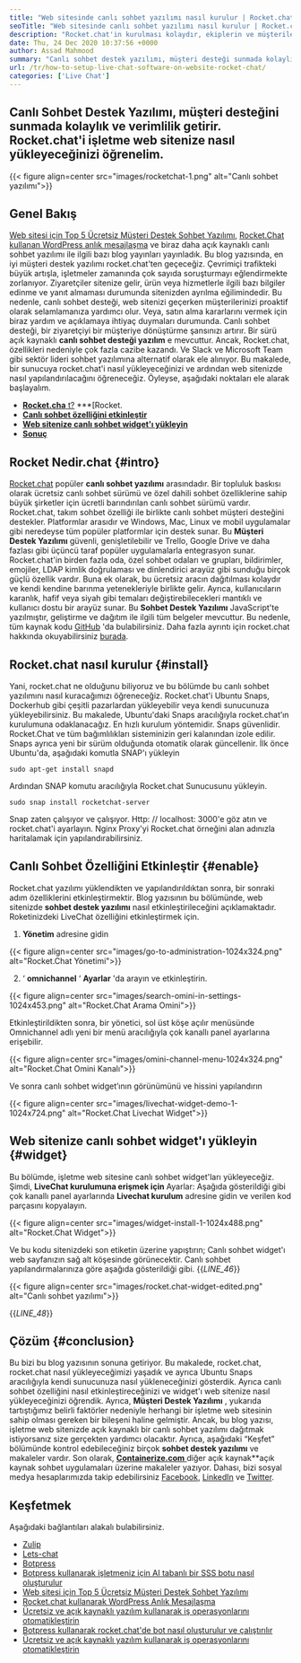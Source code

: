 ```yaml
---
title: "Web sitesinde canlı sohbet yazılımı nasıl kurulur | Rocket.chat" 
seoTitle: "Web sitesinde canlı sohbet yazılımı nasıl kurulur | Rocket.chat" 
description: "Rocket.chat'in kurulması kolaydır, ekiplerin ve müşterilerin verimli iletişim kurmasına yardımcı olur. Bu canlı sohbet yazılımı açık kaynaklı, çapraz platform ve kendi kendine barındırılmıştır." 
date: Thu, 24 Dec 2020 10:37:56 +0000
author: Assad Mahmood
summary: "Canlı sohbet destek yazılımı, müşteri desteği sunmada kolaylık ve verimlilik getirir. Rocket.chat'i işletme web sitenize nasıl yükleyeceğinizi öğrenelim." 
url: /tr/how-to-setup-live-chat-software-on-website-rocket-chat/
categories: ['Live Chat']
---
```


## Canlı Sohbet Destek Yazılımı, müşteri desteğini sunmada kolaylık ve verimlilik getirir. Rocket.chat'i işletme web sitenize nasıl yükleyeceğinizi öğrenelim.

{{< figure align=center src="images/rocketchat-1.png" alt="Canlı sohbet yazılımı">}}


## Genel Bakış
[Web sitesi için Top 5 Ücretsiz Müşteri Destek Sohbet Yazılımı][1], [Rocket.Chat kullanan WordPress anlık mesajlaşma][2] ve biraz daha açık kaynaklı canlı sohbet yazılımı ile ilgili bazı blog yayınları yayınladık. Bu blog yazısında, en iyi müşteri destek yazılımı rocket.chat'ten geçeceğiz. Çevrimiçi trafikteki büyük artışla, işletmeler zamanında çok sayıda soruşturmayı eğlendirmekte zorlanıyor. Ziyaretçiler sitenize gelir, ürün veya hizmetlerle ilgili bazı bilgiler edinme ve yanıt almaması durumunda sitenizden ayrılma eğilimindedir. Bu nedenle, canlı sohbet desteği, web sitenizi geçerken müşterilerinizi proaktif olarak selamlamanıza yardımcı olur. Veya, satın alma kararlarını vermek için biraz yardım ve açıklamaya ihtiyaç duymaları durumunda.
Canlı sohbet desteği, bir ziyaretçiyi bir müşteriye dönüştürme şansınızı artırır. Bir sürü açık kaynaklı  **canlı sohbet desteği yazılım**  e mevcuttur. Ancak, Rocket.chat, özellikleri nedeniyle çok fazla cazibe kazandı. Ve Slack ve Microsoft Team gibi sektör lideri sohbet yazılımına alternatif olarak ele alınıyor. Bu makalede, bir sunucuya rocket.chat'i nasıl yükleyeceğinizi ve ardından web sitenizde nasıl yapılandırılacağını öğreneceğiz. Öyleyse, aşağıdaki noktaları ele alarak başlayalım.
* [  **Rocket.cha**  t?][3]
***[Rocket.
*  **[Canlı sohbet özelliğini etkinleştir][5]**  
*  **[Web sitenize canlı sohbet widget'ı yükleyin][6]**  
*  **[Sonuç][7]**  

## Rocket Nedir.chat {#intro}

[Rocket.chat][8] popüler  **canlı sohbet yazılımı** arasındadır. Bir topluluk baskısı olarak ücretsiz canlı sohbet sürümü ve özel dahili sohbet özelliklerine sahip büyük şirketler için ücretli barındırılan canlı sohbet sürümü vardır. Rocket.chat, takım sohbet özelliği ile birlikte canlı sohbet müşteri desteğini destekler. Platformlar arasıdır ve Windows, Mac, Linux ve mobil uygulamalar gibi neredeyse tüm popüler platformlar için destek sunar. Bu **Müşteri Destek Yazılımı**  güvenli, genişletilebilir ve Trello, Google Drive ve daha fazlası gibi üçüncü taraf popüler uygulamalarla entegrasyon sunar. Rocket.chat'in birden fazla oda, özel sohbet odaları ve grupları, bildirimler, emojiler, LDAP kimlik doğrulaması ve dinlendirici arayüz gibi sunduğu birçok güçlü özellik vardır. Buna ek olarak, bu ücretsiz aracın dağıtılması kolaydır ve kendi kendine barınma yetenekleriyle birlikte gelir. Ayrıca, kullanıcıların karanlık, hafif veya siyah gibi temaları değiştirebilecekleri mantıklı ve kullanıcı dostu bir arayüz sunar.
Bu  **Sohbet Destek Yazılımı**  JavaScript'te yazılmıştır, geliştirme ve dağıtım ile ilgili tüm belgeler mevcuttur. Bu nedenle, tüm kaynak kodu [GitHub][9] 'da bulabilirsiniz. Daha fazla ayrıntı için rocket.chat hakkında okuyabilirsiniz [burada][10].

## Rocket.chat nasıl kurulur {#install}

Yani, rocket.chat ne olduğunu biliyoruz ve bu bölümde bu canlı sohbet yazılımını nasıl kuracağımızı öğreneceğiz. Rocket.chat'i Ubuntu Snaps, Dockerhub gibi çeşitli pazarlardan yükleyebilir veya kendi sunucunuza yükleyebilirsiniz. Bu makalede, Ubuntu'daki Snaps aracılığıyla rocket.chat’ın kurulumuna odaklanacağız. En hızlı kurulum yöntemidir.
Snaps güvenlidir. Rocket.Chat ve tüm bağımlılıkları sisteminizin geri kalanından izole edilir. Snaps ayrıca yeni bir sürüm olduğunda otomatik olarak güncellenir.
İlk önce Ubuntu'da, aşağıdaki komutla SNAP'ı yükleyin
```
sudo apt-get install snapd
```
Ardından SNAP komutu aracılığıyla Rocket.chat Sunucusunu yükleyin.
```
sudo snap install rocketchat-server
```
Snap zaten çalışıyor ve çalışıyor. Http: // localhost: 3000'e göz atın ve rocket.chat'i ayarlayın. Nginx Proxy'yi Rocket.chat örneğini alan adınızla haritalamak için yapılandırabilirsiniz.

## Canlı Sohbet Özelliğini Etkinleştir {#enable}

Rocket.chat yazılımı yüklendikten ve yapılandırıldıktan sonra, bir sonraki adım özelliklerini etkinleştirmektir. Blog yazısının bu bölümünde, web sitenizde  **sohbet destek yazılımı**  nasıl etkinleştirileceğini açıklamaktadır. Roketinizdeki LiveChat özelliğini etkinleştirmek için.
1.  **Yönetim**  adresine gidin

{{< figure align=center src="images/go-to-administration-1024x324.png" alt="Rocket.Chat Yönetimi">}}

2. ‘  **omnichannel** ‘ **Ayarlar**  'da arayın ve etkinleştirin.

{{< figure align=center src="images/search-omini-in-settings-1024x453.png" alt="Rocket.Chat Arama Omini">}}

Etkinleştirildikten sonra, bir yönetici, sol üst köşe açılır menüsünde Omnichannel adlı yeni bir menü aracılığıyla çok kanallı panel ayarlarına erişebilir.

{{< figure align=center src="images/omini-channel-menu-1024x324.png" alt="Rocket.Chat Omini Kanalı">}}

Ve sonra canlı sohbet widget’ının görünümünü ve hissini yapılandırın

{{< figure align=center src="images/livechat-widget-demo-1-1024x724.png" alt="Rocket.Chat Livechat Widget">}}


##  **Web sitenize canlı sohbet widget'ı yükleyin**  {#widget}

Bu bölümde, işletme web sitesine canlı sohbet widget'ları yükleyeceğiz. Şimdi,  **LiveChat kurulumuna erişmek için**  Ayarlar:
Aşağıda gösterildiği gibi çok kanallı panel ayarlarında  **Livechat kurulum**  adresine gidin ve verilen kod parçasını kopyalayın.

{{< figure align=center src="images/widget-install-1-1024x488.png" alt="Rocket.Chat Widget">}}

Ve bu kodu sitenizdeki son etiketin üzerine yapıştırın; Canlı sohbet widget'ı web sayfanızın sağ alt köşesinde görünecektir. Canlı sohbet yapılandırmalarınıza göre aşağıda gösterildiği gibi.
{{_LINE_46_}}

{{< figure align=center src="images/rocket.chat-widget-edited.png" alt="Canlı sohbet yazılımı">}}

{{_LINE_48_}}

## Çözüm {#conclusion}

Bu bizi bu blog yazısının sonuna getiriyor. Bu makalede, rocket.chat, rocket.chat nasıl yükleyeceğimizi yaşadık ve ayrıca Ubuntu Snaps aracılığıyla kendi sunucunuza nasıl yükleneceğinizi gösterdik. Ayrıca canlı sohbet özelliğini nasıl etkinleştireceğinizi ve widget'ı web sitenize nasıl yükleyeceğinizi öğrendik. Ayrıca,  **Müşteri Destek Yazılımı** , yukarıda tartıştığımız belirli faktörler nedeniyle herhangi bir işletme web sitesinin sahip olması gereken bir bileşeni haline gelmiştir. Ancak, bu blog yazısı, işletme web sitenizde açık kaynaklı bir canlı sohbet yazılımı dağıtmak istiyorsanız size gerçekten yardımcı olacaktır. Ayrıca, aşağıdaki “Keşfet” bölümünde kontrol edebileceğiniz birçok **sohbet destek yazılımı**  ve makaleler vardır.
Son olarak, [  **Containerize.com**  ][11] diğer açık kaynak**açık kaynak sohbet uygulamaları üzerine makaleler yazıyor. Dahası, bizi sosyal medya hesaplarımızda takip edebilirsiniz [Facebook][13], [LinkedIn][14] ve [Twitter][15].

## Keşfetmek
Aşağıdaki bağlantıları alakalı bulabilirsiniz.
  * [Zulip][16]
  * [Lets-chat][17]
  * [Botpress][18]
  * [Botpress kullanarak işletmeniz için AI tabanlı bir SSS botu nasıl oluşturulur][19]
  * [Web sitesi için Top 5 Ücretsiz Müşteri Destek Sohbet Yazılımı][1]
  * [Rocket.chat kullanarak WordPress Anlık Mesajlaşma][2]
  * [Ücretsiz ve açık kaynaklı yazılım kullanarak iş operasyonlarını otomatikleştirin][20]
  * [Botpress kullanarak rocket.chat'de bot nasıl oluşturulur ve çalıştırılır][21]
  * [Ücretsiz ve açık kaynaklı yazılım kullanarak iş operasyonlarını otomatikleştirin][20]



[1]: https://blog.containerize.com/live-chat/top-5-free-customer-support-chat-software-for-website/
[2]: https://blog.containerize.com/blogging/instantly-communicate-with-customers-using-wordpress-and-rocket-chat/
[3]: #intro
[4]: #install
[5]: #enable
[6]: #widget
[7]: #conclusion
[8]: https://products.containerize.com/live-chat/rocketchat/
[9]: https://github.com/RocketChat/Rocket.Chat
[10]: https://products.containerize.com/live-chat/rocketchat
[11]: https://www.containerize.com/
[12]: https://products.containerize.com/live-chat/
[13]: https://web.facebook.com/containerize
[14]: https://www.linkedin.com/company/containerize/
[15]: https://twitter.com/containerize_co
[16]: https://products.containerize.com/live-chat/zulip/
[17]: https://products.containerize.com/live-chat/lets-chat/
[18]: https://products.containerize.com/live-chat/botpress/
[19]: https://blog.containerize.com/live-chat/how-to-create-an-ai-based-faq-bot-for-your-business-using-botpress/
[20]: https://blog.containerize.com/blogging/automate-business-operations-using-open-source-software/
[21]: https://blog.containerize.com/live-chat/how-to-create-and-run-a-bot-in-rocket-chat-using-botpress/
